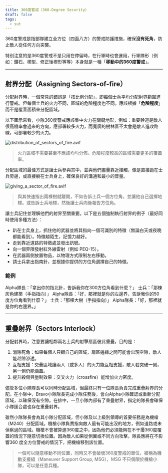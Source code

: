 ```yaml
---
title: 360度警戒（360-Degree Security）
draft: false
tags:
  - sut
---
```

360度警戒是指部隊建立全方位（四面八方）的警戒防護措施，確保**沒有死角**，防止敵人從任何方向突襲。

特別注意的是360度警戒不是只用在停留時，在行軍時也會運用，行軍隊形（例如：鑽石、楔型、修正後楔形等等）本身就是一種「**移動中的360度警戒**」。

---
## 射界分配（Assigning Sectors-of-fire）
分配射界時，一個常見的錯誤是「按比例分配」，即每個士兵平均分配射界範圍進行警戒。但每個士兵的火力不同，區域的危險程度也不同。應該根據「**危險程度**」而不是覆蓋面積來分配區域。

以下圖示來看，小隊360度警戒應該集中火力在關鍵地形，例如：重要幹道是敵人很高機率會過來的方向，應部署較多火力，而寬廣的樹林區不太會是敵人進攻路線，可部署較少的火力。

![distribution_of_sectors_of_fire.avif](distribution_of_sectors_of_fire.avif)

> 火力區域不需要甚至不應該均勻分佈。危險程度較高的區域需要更多的覆蓋率。

分配區域的最佳方式是讓士兵參與其中，並與他們盡量靠近接觸，像是直接跪在士兵旁邊，或直接躺在士兵身上，確保良好的溝通和最小的音量。

![giving_a_sector_of_fire.avif](giving_a_sector_of_fire.avif)

> 與其快速指出兩棵樹就離開，不如告訴士兵一個方位角，並讓他自己選擇地標。或告訴士兵地標，然後讓士兵向後報告方位角。

讓士兵記住並理解他們的射界至關重要。以下是五個強制執行射界的例子（最好同時使用多種方法）：
- 趴在士兵身上，抓住他的武器並將其指向一個可識別的特徵（無論白天或夜晚都能看到）。特徵越陌生，記憶力越好。
- 走到靠近道路的特徵處並發出訊號。
- 向一個界限發射紅外線雷射（例如 PEQ-15）。
- 在武器兩側放置物品，以物理方式限制左右移動。
- 請士兵拿出指南針，並根據你提供的方位角選擇自己的特徵。

### 範例
Alpha隊長：「拿出你的指北針，告訴我你在300方位角看到什麼？」
士兵：「那棟灰色建築（手指指向）」
Alpha隊長：「好，那裡就是你的左邊界，告訴我你的50度方位角看到什麼？」
士兵：「那棵大樹（手指指向）」
Alpha隊長：「好，那裡就是你的右邊界。」

---
## 重疊射界（Sectors Interlock）
分配射界時，注意要讓相鄰兩名士兵的射擊扇區彼此重疊，目的是：
1. 消除死角：如果每個人只顧自己的區域，扇區邊緣之間可能會出現空隙，敵人能趁隙滲透。
2. 互相支援：交疊區域讓兩人（或多人）的火力能互相支援，敵人若突破一側，另一側仍能涵蓋。
3. 提升殺傷與壓制效果：交叉火力（crossfire）能增加火力密度。

儘管多位小隊隊長可以同時分配區域，但最終只有一位隊長負責完成重疊射界的分配。在小隊中，Bravo小隊隊長完成小隊任務後，會向Alpha小隊確認或重新分配區域，以確保沒有空隙。在排中，一旦小隊內部有了重疊射界，指定的隊長會確保小隊匯合處也存在重疊射界。

雖然小隊隊長會為其小隊分配區域，但小隊及以上級別領導的首要任務是為機槍（M240）分配區域。機槍小隊負責指向敵人最有可能出沒的地方，例如道路或未偵察過的區域。機槍不會被算進360度之中，因為他們必須能夠在不干擾360度覆蓋的情況下隨意切換位置。因為敵人如果從側翼或不同方向攻擊，隊長應將在不影響360 度全方位警戒的情況下，把機槍移到該位置。

> 一個可以隨意移動不同位置，同時又不會破壞360度警戒的單位，被稱為機動支援組（Maneuver Support Group, MSG），MSG 不只侷限於機槍小隊，可以是任意兵種。